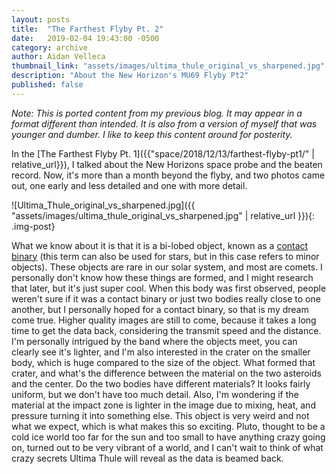 ```yaml
---
layout: posts
title:  "The Farthest Flyby Pt. 2"
date:   2019-02-04 19:43:00 -0500
category: archive
author: Aidan Velleca
thumbnail_link: "assets/images/ultima_thule_original_vs_sharpened.jpg"
description: "About the New Horizon's MU69 Flyby Pt2"
published: false
---
```

*Note: This is ported content from my previous blog. It may appear in a format different than intended. It is also from a version of myself that was younger and dumber. I like to keep this content around for posterity.*

In the [The Farthest Flyby Pt. 1]({{"space/2018/12/13/farthest-flyby-pt1/" | relative_url}}), I talked about the New Horizons space probe and the beaten record. Now, it's more than a month beyond the flyby, and two photos came out, one early and less detailed and one with more detail. 

![Ultima_Thule_original_vs_sharpened.jpg]({{ "assets/images/ultima_thule_original_vs_sharpened.jpg" | relative_url }}){: .img-post}  

What we know about it is that it is a bi-lobed object, known as a [contact binary](https://en.wikipedia.org/wiki/Contact_binary_(small_Solar_System_body)) (this term can also be used for stars, but in this case refers to minor objects). These objects are rare in our solar system, and most are comets. I personally don't know how these things are formed, and I might research that later, but it's just super cool. When this body was first observed, people weren't sure if it was a contact binary or just two bodies really close to one another, but I personally hoped for a contact binary, so that is my dream come true. Higher quality images are still to come, because it takes a long time to get the data back, considering the transmit speed and the distance. I'm personally intrigued by the band where the objects meet, you can clearly see it's lighter, and I'm also interested in the crater on the smaller body, which is huge compared to the size of the object. What formed that crater, and what's the difference between the material on the two asteroids and the center. Do the two bodies have different materials? It looks fairly uniform, but we don't have too much detail. Also, I'm wondering if the material at the impact zone is lighter in the image due to mixing, heat, and pressure turning it into something else. This object is very weird and not what we expect, which is what makes this so exciting. Pluto, thought to be a cold ice world too far for the sun and too small to have anything crazy going on, turned out to be very vibrant of a world, and I can't wait to think of what crazy secrets Ultima Thule will reveal as the data is beamed back.